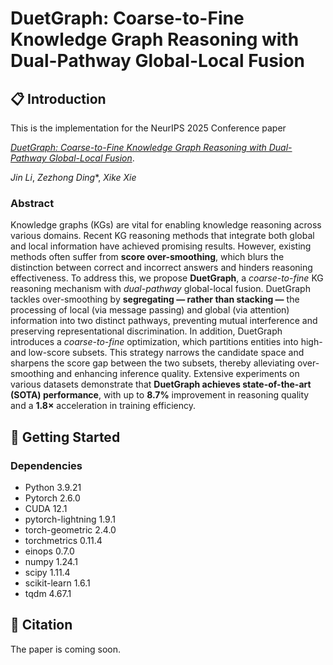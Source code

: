 # DuetGraph: Coarse-to-Fine Knowledge Graph Reasoning with Dual-Pathway Global-Local Fusion

## 📋 Introduction
This is the implementation for the NeurIPS 2025 Conference paper 

_[DuetGraph: Coarse-to-Fine Knowledge Graph Reasoning with Dual-Pathway Global-Local Fusion](https://openreview.net/pdf?id=r029oluPS7)_.

_Jin Li_, _Zezhong Ding_\*, _Xike Xie_

### Abstract

Knowledge graphs (KGs) are vital for enabling knowledge reasoning across various domains. Recent KG reasoning methods that integrate both global and local information have achieved promising results. However, existing methods often suffer from **score over-smoothing**, which blurs the distinction between correct and incorrect answers and hinders reasoning effectiveness. To address this, we propose **DuetGraph**, a *coarse-to-fine* KG reasoning mechanism with *dual-pathway* global-local fusion. DuetGraph tackles over-smoothing by **segregating — rather than stacking —** the processing of local (via message passing) and global (via attention) information into two distinct pathways, preventing mutual interference and preserving representational discrimination. In addition, DuetGraph introduces a *coarse-to-fine* optimization, which partitions entities into high- and low-score subsets. This strategy narrows the candidate space and sharpens the score gap between the two subsets, thereby alleviating over-smoothing and enhancing inference quality. Extensive experiments on various datasets demonstrate that **DuetGraph achieves state-of-the-art (SOTA) performance**, with up to **8.7%** improvement in reasoning quality and a **1.8×** acceleration in training efficiency.


## 🚀 Getting Started

### Dependencies
- Python 3.9.21
- Pytorch 2.6.0
- CUDA 12.1
- pytorch-lightning 1.9.1
- torch-geometric 2.4.0
- torchmetrics 0.11.4
- einops 0.7.0
- numpy 1.24.1
- scipy 1.11.4
- scikit-learn 1.6.1
- tqdm 4.67.1


## 🌟 Citation
The paper is coming soon.


